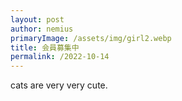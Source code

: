 ```yaml
---
layout: post
author: nemius
primaryImage: /assets/img/girl2.webp
title: 会員募集中
permalink: /2022-10-14
---
```


cats are very very cute.